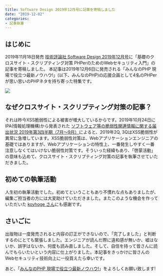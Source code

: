 ```yaml
---
title: Software Design 2019年12月号に記事を寄稿しました
date: "2019-12-02"
categories: 
- 記事執筆
---
```


## はじめに


2019年11月18日発売 
[技術評論社 Software Design 2019年12月号](https://gihyo.jp/magazine/SD/archive/2019/201912)に「基礎のクロスサイト・スクリプティング対策 PHPerのためのWebセキュリティ入門」の記事を寄稿しました。 本記事は2019年12月6日に発売される「みんなのPHP 現場で役立つ最新ノウハウ!」(以下、みんなのPHP)の応援企画として4名のPHPerが思い思いのPHPネタを持ち寄った特集です。

![](/images/blog/2019/2019-12-02-01.png)

## なぜクロスサイト・スクリプティング対策の記事？

それは昨今XSS脆弱性による被害が増大しているからです。2019年10月24日にIPA(情報処理機構)から発表された
[ソフトウェア等の脆弱性関連情報に関する届出状況 2019年第3四半期（7月～9月）](https://www.ipa.go.jp/security/vuln/report/vuln2019q3.html)によると、2019年2Q, 3QはXSS脆弱性が異常に急増しています。XSS脆弱性対策は、Webアプリケーションエンジニアの基礎ではありますが、Webアプリケーションの特性上、一番発生しやすく一番注意しなくてはいけない脆弱性対策です。そういった経緯もあり、「啓蒙活動」の意味も込めて、クロスサイト・スクリプティング対策の記事を執筆させていただきました。


## 初めての執筆活動

人生初の執筆活動でした。初めてということもあり不慣れな点もありましたが、編集ご担当者の方には大変助けていただきました。またこのような機会を作っていただいた 
[koyhoge さん](https://twitter.com/koyhoge)にも感謝です。


## さいごに

出版物は一度発売されると内容の訂正ができないので、「完了しました」と判断するのにとても緊張しました。エンジニアが読んだ際に違和感が無いか、嘘はないか、誤字はないか、何度も読み直しました。そして、自信を持って皆さんに読んでもらいたいという内容に仕上がりました。本記事をきっかけに皆さんのWebセキュリティ技術向上に一役買えたら幸いです。

あと、「[みんなのPHP 現場で役立つ最新ノウハウ!](https://www.amazon.co.jp/dp/4297110555)」をよろしくお願い致します!
